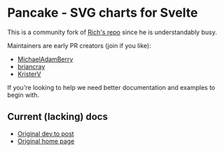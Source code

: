 # Pancake - SVG charts for Svelte

This is a community fork of [Rich's repo](https://github.com/Rich-Harris/pancake) since he is understandably busy.

Maintainers are early PR creators (join if you like):
- [MichaelAdamBerry](https://github.com/MichaelAdamBerry)
- [briancray](https://github.com/briancray)
- [KristerV](https://github.com/kristerv)

If you're looking to help we need better documentation and examples to begin with.

## Current (lacking) docs

- [Original dev.to post](https://dev.to/richharris/a-new-technique-for-making-responsive-javascript-free-charts-gmp)
- [Original home page](https://pancake-charts.surge.sh/)
